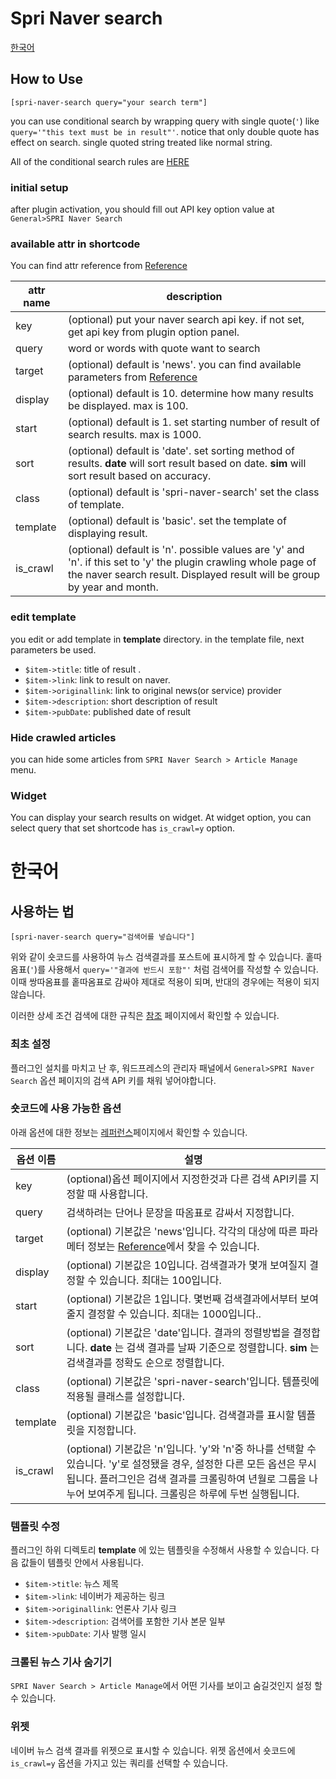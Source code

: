 Spri Naver search
====

[한국어](#한국어)

How to Use
----

`[spri-naver-search query="your search term"]`

you can use conditional search by wrapping query with single quote(`'`) like `query='"this text must be in result"'`. notice that only double quote has effect on search. single quoted string treated like normal string.

All of the conditional search rules are [HERE][conditional search]

[conditional search]:https://help.naver.com/support/contents/contents.nhn?serviceNo=606&categoryNo=1911

### initial setup

after plugin activation, you should fill out API key option value at `General>SPRI Naver Search`  

### available attr in shortcode
You can find attr reference from [Reference]

[Reference]:http://developer.naver.com/wiki/pages/SrchAPI

attr name|description
----------|-----------|
key| (optional) put your naver search api key. if not set, get api key from plugin option panel.
query| word or words with quote want to search
target| (optional) default is 'news'. you can find available parameters from [Reference] 
display| (optional) default is 10. determine how many results be displayed. max is 100.
start| (optional) default is 1. set starting number of result of search results. max is 1000.
sort|(optional) default is 'date'. set sorting method of results. **date** will sort result based on date. **sim** will sort result based on accuracy. 
class| (optional) default is 'spri-naver-search' set the class of template.
template| (optional) default is 'basic'. set the template of displaying result.
is_crawl| (optional) default is 'n'. possible values are 'y' and 'n'. if this set to 'y' the plugin crawling whole page of the naver search result. Displayed result will be group by year and month. 

### edit template

you edit or add template in __template__ directory. in the template file, next parameters be used.

- `$item->title`: title of result .
- `$item->link`: link to result on naver.
- `$item->originallink`: link to original news(or service) provider
- `$item->description`: short description of result
- `$item->pubDate`: published date of result

### Hide crawled articles

you can hide some articles from `SPRI Naver Search > Article Manage` menu.

### Widget

You can display your search results on widget. At widget option, you can select query that set shortcode has `is_crawl=y` option.

# 한국어

사용하는 법
----------

`[spri-naver-search query="검색어를 넣습니다"]`

위와 같이 숏코드를 사용하여 뉴스 검색결과를 포스트에 표시하게 할 수 있습니다. 홑따옴표(`'`)를 사용해서  `query='"결과에 반드시 포함"'` 처럼 검색어를 작성할 수 있습니다. 이때 쌍따옴표를 홑따옴표로 감싸야 제대로 적용이 되며, 반대의 경우에는 적용이 되지 않습니다.

이러한 상세 조건 검색에 대한 규칙은 [참조][conditional search] 페이지에서 확인할 수 있습니다.

### 최초 설정

플러그인 설치를 마치고 난 후, 워드프레스의 관리자 패널에서 `General>SPRI Naver Search` 옵션 페이지의 검색 API 키를 채워 넣어야합니다.

### 숏코드에 사용 가능한 옵션

아래 옵션에 대한 정보는 [레퍼런스][Reference]페이지에서 확인할 수 있습니다.

[Reference]:http://developer.naver.com/wiki/pages/SrchAPI

옵션 이름|설명
----------|-----------|
key| (optional)옵션 페이지에서 지정한것과 다른 검색 API키를 지정할 때 사용합니다.
query| 검색하려는 단어나 문장을 따옴표로 감싸서 지정합니다.
target| (optional) 기본값은 'news'입니다. 각각의 대상에 따른 파라메터 정보는 [Reference]에서 찾을 수 있습니다. 
display| (optional) 기본값은 10입니다. 검색결과가 몇개 보여질지 결정할 수 있습니다. 최대는 100입니다.
start| (optional) 기본값은 1입니다. 몇번째 검색결과에서부터 보여줄지 결정할 수 있습니다. 최대는 1000입니다..
sort|(optional) 기본값은 'date'입니다. 결과의 정렬방법을 결정합니다. **date** 는 검색 결과를 날짜 기준으로 정렬합니다. **sim** 는 검색결과를 정확도 순으로 정렬합니다. 
class| (optional) 기본값은 'spri-naver-search'입니다. 템플릿에 적용될 클래스를 설정합니다.
template| (optional) 기본값은 'basic'입니다. 검색결과를 표시할 템플릿을 지정합니다.
is_crawl| (optional) 기본값은 'n'입니다. 'y'와 'n'중 하나를 선택할 수 있습니다. 'y'로 설정됐을 경우, 설정한 다른 모든 옵션은 무시됩니다. 플러그인은 검색 결과를 크롤링하여 년월로 그룹을 나누어 보여주게 됩니다. 크롤링은 하루에 두번 실행됩니다. 

### 템플릿 수정
플러그인 하위 디렉토리 __template__ 에 있는 템플릿을 수정해서 사용할 수 있습니다. 다음 값들이 템플릿 안에서 사용됩니다.

- `$item->title`: 뉴스 제목
- `$item->link`: 네이버가 제공하는 링크
- `$item->originallink`: 언론사 기사 링크
- `$item->description`: 검색어를 포함한 기사 본문 일부
- `$item->pubDate`: 기사 발행 일시

### 크롤된 뉴스 기사 숨기기
`SPRI Naver Search > Article Manage`에서 어떤 기사를 보이고 숨길것인지 설정 할 수 있습니다.

### 위젯
네이버 뉴스 검색 결과를 위젯으로 표시할 수 있습니다. 위젯 옵션에서 숏코드에 `is_crawl=y` 옵션을 가지고 있는 쿼리를 선택할 수 있습니다.